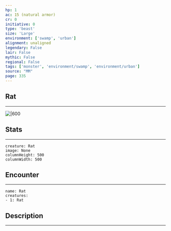 ```yaml
---
hp: 1
ac: 15 (natural armor)
cr: 0
initiative: 0
type: 'beast'    
size: 'Large'
environment: ['swamp', 'urban']
alignment: unaligned
legendary: False
lair: False
mythic: False
regional: False
tags: ['monster', 'environment/swamp', 'environment/urban']
source: "MM"
page: 335
---
```


## Rat
---

![|600](D:/Program%20Files/5e.tools/img/bestiary/MM/Rat.jpg)

## Stats
---

```statblock
creature: Rat
image: None
columnHeight: 500
columnWidth: 500
```

## Encounter
---

```encounter-table
name: Rat
creatures:
- 1: Rat
```

## Description
---




